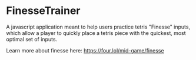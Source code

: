 # FinesseTrainer

A javascript application meant to help users practice tetris "Finesse" inputs, which allow a player to quickly place a tetris piece with the quickest, most optimal set of inputs.

Learn more about finesse here: https://four.lol/mid-game/finesse
